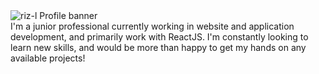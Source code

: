 <!-- Profile banner -->
<img src="https://user-images.githubusercontent.com/56162066/88739602-cf9d8b80-d132-11ea-9b16-60357f0c7744.png" title="riz-l" alt="riz-l Profile banner" />
<br />
<!-- Profile bio -->
I'm a junior professional currently working in website and application development, and primarily work with ReactJS. I'm constantly looking to learn new skills, and would be more than happy to get my hands on any available projects! 

<!--
**riz-l/riz-l** is a ✨ _special_ ✨ repository because its `README.md` (this file) appears on your GitHub profile.

Here are some ideas to get you started:

- 🔭 I’m currently working on ...
- 🌱 I’m currently learning ...
- 👯 I’m looking to collaborate on ...
- 🤔 I’m looking for help with ...
- 💬 Ask me about ...
- 📫 How to reach me: ...
- 😄 Pronouns: ...
- ⚡ Fun fact: ...
-->
